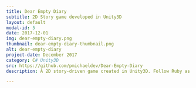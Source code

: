 ```yaml
---
title: Dear Empty Diary
subtitle: 2D Story game developed in Unity3D
layout: default
modal-id: 5
date: 2017-12-01
img: dear-empty-diary.png
thumbnail: dear-empty-diary-thumbnail.png
alt: dear-empty-diary
project-date: December 2017
category: C# Unity3D
src: https://github.com/pmichaeldev/Dear-Empty-Diary
description: A 2D story-driven game created in Unity3D. Follow Ruby as she tries to escape a dark parallel version of her world while discovering new truths about herself and her family. 

---
```

